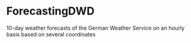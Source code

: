 # ForecastingDWD
10-day weather forecasts of the German Weather Service on an hourly basis based on several coordinates
